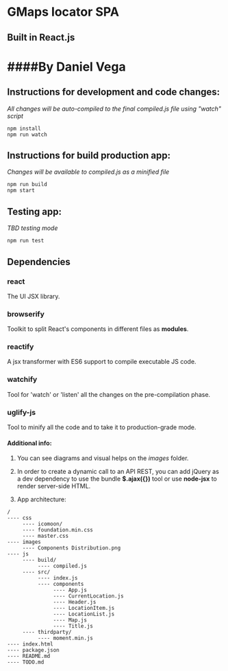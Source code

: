 # GMaps locator SPA
## Built in React.js
####By Daniel Vega
======

## Instructions for development and code changes:

*All changes will be auto-compiled to the final compiled.js file using "watch" script*

```
npm install
npm run watch
```

## Instructions for build production app:

*Changes will be available to compiled.js as a minified file*

```
npm run build
npm start
```

## Testing app:

*TBD testing mode*

```
npm run test
```

## Dependencies

### react

The UI JSX library.

### browserify

Toolkit to split React's components in different files as **modules**.

### reactify

A jsx transformer with ES6 support to compile executable JS code.

### watchify

Tool for 'watch' or 'listen' all the changes on the pre-compilation phase.

### uglify-js

Tool to minify all the code and to take it to production-grade mode.

#### Additional info:

1. You can see diagrams and visual helps on the *images* folder.

2. In order to create a dynamic call to an API REST, you can add jQuery as a dev dependency to use the bundle **$.ajax({})** tool or use **node-jsx** to render server-side HTML.

3. App architecture:

```
/
---- css
	 ---- icomoon/
	 ---- foundation.min.css
	 ---- master.css
---- images
	 ---- Components Distribution.png
---- js
 	 ---- build/
 		  ---- compiled.js
 	 ---- src/
 		  ---- index.js
 		  ---- components
			   ---- App.js
			   ---- CurrentLocation.js
			   ---- Header.js
			   ---- LocationItem.js
			   ---- LocationList.js
			   ---- Map.js
			   ---- Title.js
 	 ---- thirdparty/
 		  ---- moment.min.js
---- index.html
---- package.json
---- README.md
---- TODO.md

```
